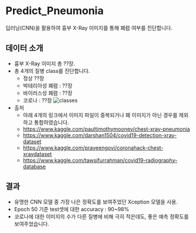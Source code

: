 # Predict_Pneumonia
딥러닝(CNN)을 활용하여 흉부 X-Ray 이미지를 통해 폐렴 여부를 진단합니다.

## 데이터 소개
- 흉부 X-Ray 이미지 총 ??장.
- 총 4개의 질병 class를 진단합니다.
  - 정상 ??장
  - 박테리아성 폐렴 : ??장
  - 바이러스성 폐렴 : ??장
  - 코로나 : ??장
  ![classes](https://user-images.githubusercontent.com/37574274/89997891-bf0b1a80-dcc7-11ea-84c5-d457c71ecc0a.png)
- 출처
  - 아래 4개의 링크에서 이미지 파일이 중복되거나 폐 이미지가 아닌 경우를 제외하고 통합하였습니다. 
  - https://www.kaggle.com/paultimothymooney/chest-xray-pneumonia
  - https://www.kaggle.com/darshan1504/covid19-detection-xray-dataset
  - https://www.kaggle.com/praveengovi/coronahack-chest-xraydataset
  - https://www.kaggle.com/tawsifurrahman/covid19-radiography-database
  

## 결과
- 유명한 CNN 모델 중 가장 나은 정확도를 보여주었던 Xception 모델을 사용.
- Epoch 50 기준 test셋에 대한 accuracy : 90~98%
- 코로나에 대한 이미지의 수가 다른 질병에 비해 극히 적은데도, 좋은 예측 정확도를 보여주었습니다.

